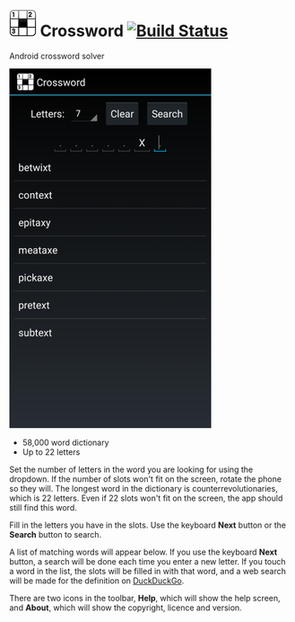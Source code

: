 # ![Logo](src/main/res/drawable-mdpi/ic_launcher.png) Crossword [![Build Status](https://travis-ci.org/billthefarmer/crossword.svg?branch=master)](https://travis-ci.org/billthefarmer/crossword)

Android crossword solver

![Crossword](https://github.com/billthefarmer/billthefarmer.github.io/raw/master/images/Crossword.png)

* 58,000 word dictionary
* Up to 22 letters

Set the number of letters in the word you are looking for using the
dropdown. If the number of slots won't fit on the screen, rotate the
phone so they will. The longest word in the dictionary is
counterrevolutionaries, which is 22 letters. Even if 22 slots won't
fit on the screen, the app should still find this word.

Fill in the letters you have in the slots. Use the keyboard **Next**
button or the **Search** button to search.

A list of matching words will appear below. If you use the keyboard
**Next** button, a search will be done each time you enter a new
letter. If you touch a word in the list, the slots will be filled in
with that word, and a web search will be made for the definition on
[DuckDuckGo](https://duckduckgo.com).

There are two icons in the toolbar, **Help**, which will show the help
screen, and **About**, which will show the copyright, licence and
version.
